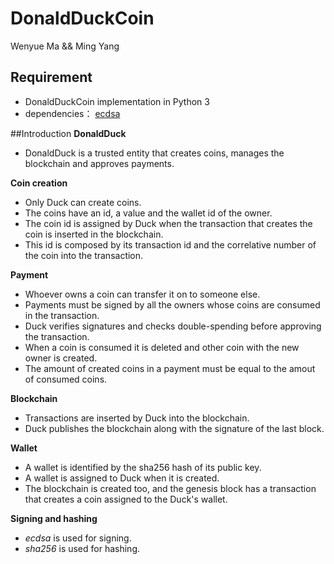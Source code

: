 # DonaldDuckCoin 
Wenyue Ma && Ming Yang

## Requirement
- DonaldDuckCoin implementation in Python 3
- dependencies：
[ecdsa](https://github.com/warner/python-ecdsa)


##Introduction
**DonaldDuck**
- DonaldDuck is a trusted entity that creates coins, manages the blockchain and approves payments.

**Coin creation**
- Only Duck can create coins.
- The coins have an id, a value and the wallet id of the owner.
- The coin id is assigned by Duck when the transaction that creates the coin is inserted in the blockchain.
- This id is composed by its transaction id and the correlative number of the coin into the transaction.

**Payment**
- Whoever owns a coin can transfer it on to someone else.
- Payments must be signed by all the owners whose coins are consumed in the transaction.
- Duck verifies signatures and checks double-spending before approving the transaction.
- When a coin is consumed it is deleted and other coin with the new owner is created.
- The amount of created coins in a payment must be equal to the amout of consumed coins.

**Blockchain**
- Transactions are inserted by Duck into the blockchain.
- Duck publishes the blockchain along with the signature of the last block.

**Wallet**
- A wallet is identified by the sha256 hash of its public key.
- A wallet is assigned to Duck when it is created.
- The blockchain is created too, and the genesis block has a transaction that creates a coin assigned to the Duck's wallet.

**Signing and hashing**
- *ecdsa* is used for signing.
- *sha256* is used for hashing.
